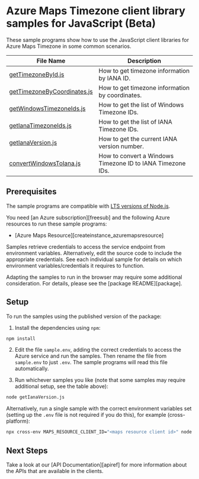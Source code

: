 # Azure Maps Timezone client library samples for JavaScript (Beta)

These sample programs show how to use the JavaScript client libraries for Azure Maps Timezone in some common scenarios.

| **File Name**                                           | **Description**                                            |
|---------------------------------------------------------|------------------------------------------------------------|
| [getTimezoneById.js][gettimezonebyid]                   | How to get timezone information by IANA ID.                |
| [getTimezoneByCoordinates.js][gettimezonebycoordinates] | How to get timezone information by coordinates.            |
| [getWindowsTimezoneIds.js][getwindowstimezoneids]       | How to get the list of Windows Timezone IDs.               |
| [getIanaTimezoneIds.js][getianatimezoneids]             | How to get the list of IANA Timezone IDs.                  |
| [getIanaVersion.js][getianaversion]                     | How to get the current IANA version number.                |
| [convertWindowsToIana.js][convertwindowstoiana]         | How to convert a Windows Timezone ID to IANA Timezone IDs. |

## Prerequisites

The sample programs are compatible with [LTS versions of Node.js](https://github.com/nodejs/release#release-schedule).

You need [an Azure subscription][freesub] and the following Azure resources to run these sample programs:

- [Azure Maps Resource][createinstance_azuremapsresource]

Samples retrieve credentials to access the service endpoint from environment variables. Alternatively, edit the source code to include the appropriate credentials. See each individual sample for details on which environment variables/credentials it requires to function.

Adapting the samples to run in the browser may require some additional consideration. For details, please see the [package README][package].

## Setup

To run the samples using the published version of the package:

1. Install the dependencies using `npm`:

```bash
npm install
```

2. Edit the file `sample.env`, adding the correct credentials to access the Azure service and run the samples. Then rename the file from `sample.env` to just `.env`. The sample programs will read this file automatically.

3. Run whichever samples you like (note that some samples may require additional setup, see the table above):

```bash
node getIanaVersion.js
```

Alternatively, run a single sample with the correct environment variables set (setting up the `.env` file is not required if you do this), for example (cross-platform):

```bash
npx cross-env MAPS_RESOURCE_CLIENT_ID="<maps resource client id>" node getIanaVersion.js
```

## Next Steps

Take a look at our [API Documentation][apiref] for more information about the APIs that are available in the clients.

[getTimezoneById]: https://github.com/Azure/azure-sdk-for-js/blob/main/sdk/maps/maps-timezone-rest/samples/v1-beta/javascript/getTimezoneById.js
[getTimezoneByCoordinates]: https://github.com/Azure/azure-sdk-for-js/blob/main/sdk/maps/maps-timezone-rest/samples/v1-beta/javascript/getTimezoneByCoordinates.js
[getWindowsTimezoneIds]: https://github.com/Azure/azure-sdk-for-js/blob/main/sdk/maps/maps-timezone-rest/samples/v1-beta/javascript/getWindowsTimezoneIds.js
[getIanaTimezoneIds]: https://github.com/Azure/azure-sdk-for-js/blob/main/sdk/maps/maps-timezone-rest/samples/v1-beta/javascript/getIanaTimezoneIds.js
[getIanaVersion]: https://github.com/Azure/azure-sdk-for-js/blob/main/sdk/maps/maps-timezone-rest/samples/v1-beta/javascript/getIanaVersion.js
[convertWindowsToIana]: https://github.com/Azure/azure-sdk-for-js/blob/main/sdk/maps/maps-timezone-rest/samples/v1-beta/javascript/convertWindowsToIana.js
